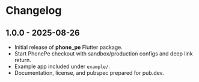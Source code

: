 # Changelog

## 1.0.0 - 2025-08-26
- Initial release of **phone_pe** Flutter package.
- Start PhonePe checkout with sandbox/production configs and deep link return.
- Example app included under `example/`.
- Documentation, license, and pubspec prepared for pub.dev.
